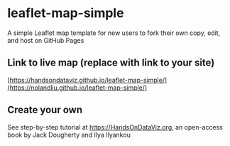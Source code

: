 # leaflet-map-simple
A simple Leaflet map template for new users to fork their own copy, edit, and host on GitHub Pages

## Link to live map (replace with link to your site)
[https://handsondataviz.github.io/leaflet-map-simple/](https://nolandliu.github.io/leaflet-map-simple/)

## Create your own
See step-by-step tutorial at https://HandsOnDataViz.org, an open-access book by Jack Dougherty and Ilya Ilyankou
